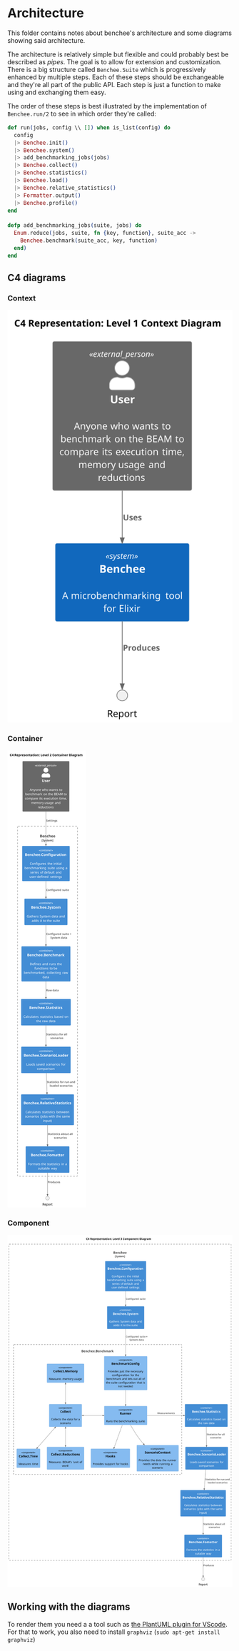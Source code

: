 # Architecture

This folder contains notes about benchee's architecture and some diagrams showing said architecture.

The architecture is relatively simple but flexible and could probably best be described as _pipes_.
The goal is to allow for extension and customization.
There is a big structure called `Benchee.Suite` which is progressively enhanced by multiple steps.
Each of these steps should be exchangeable and they're all part of the public API.
Each step is just a function to make using and exchanging them easy.

The order of these steps is best illustrated by the implementation of `Benchee.run/2` to see in which order they're called:

```elixir
def run(jobs, config \\ []) when is_list(config) do
  config
  |> Benchee.init()
  |> Benchee.system()
  |> add_benchmarking_jobs(jobs)
  |> Benchee.collect()
  |> Benchee.statistics()
  |> Benchee.load()
  |> Benchee.relative_statistics()
  |> Formatter.output()
  |> Benchee.profile()
end

defp add_benchmarking_jobs(suite, jobs) do
  Enum.reduce(jobs, suite, fn {key, function}, suite_acc ->
    Benchee.benchmark(suite_acc, key, function)
  end)
end
```

## C4 diagrams

### Context

![context diagram](rendered/context.svg)

### Container

![container diagram](rendered/container.svg)

### Component

![component diagram](rendered/component.svg)


## Working with the diagrams

To render them you need a a tool such as [the PlantUML plugin for VScode](https://marketplace.visualstudio.com/items?itemName=jebbs.plantuml).
For that to work, you also need to install `graphviz` (`sudo apt-get install graphviz`)
